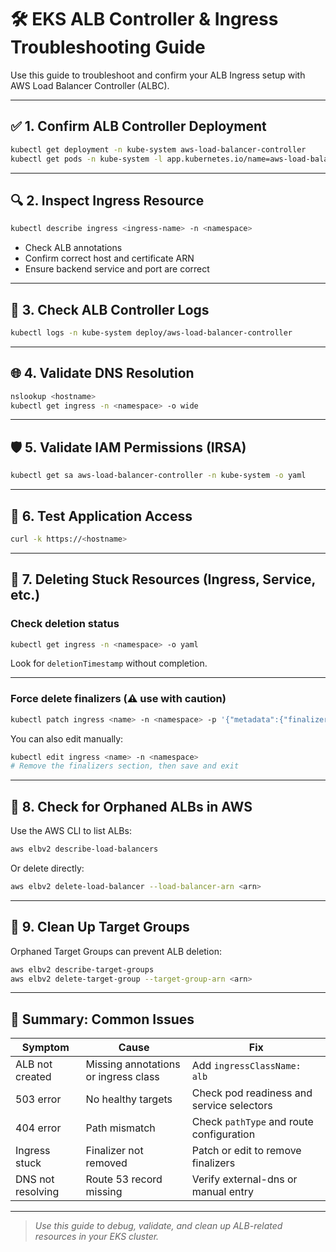 # 🛠️ EKS ALB Controller & Ingress Troubleshooting Guide

Use this guide to troubleshoot and confirm your ALB Ingress setup with AWS Load Balancer Controller (ALBC).

---

## ✅ 1. Confirm ALB Controller Deployment

```bash
kubectl get deployment -n kube-system aws-load-balancer-controller
kubectl get pods -n kube-system -l app.kubernetes.io/name=aws-load-balancer-controller
```

---

## 🔍 2. Inspect Ingress Resource

```bash
kubectl describe ingress <ingress-name> -n <namespace>
```

- Check ALB annotations
- Confirm correct host and certificate ARN
- Ensure backend service and port are correct

---

## 📜 3. Check ALB Controller Logs

```bash
kubectl logs -n kube-system deploy/aws-load-balancer-controller
```

---

## 🌐 4. Validate DNS Resolution

```bash
nslookup <hostname>
kubectl get ingress -n <namespace> -o wide
```

---

## 🛡️ 5. Validate IAM Permissions (IRSA)

```bash
kubectl get sa aws-load-balancer-controller -n kube-system -o yaml
```

---

## 🧪 6. Test Application Access

```bash
curl -k https://<hostname>
```

---

## 🚨 7. Deleting Stuck Resources (Ingress, Service, etc.)

### Check deletion status

```bash
kubectl get ingress -n <namespace> -o yaml
```

Look for `deletionTimestamp` without completion.

---

### Force delete finalizers (⚠️ use with caution)

```bash
kubectl patch ingress <name> -n <namespace> -p '{"metadata":{"finalizers":[]}}' --type=merge
```

You can also edit manually:

```bash
kubectl edit ingress <name> -n <namespace>
# Remove the finalizers section, then save and exit
```

---

## 🧹 8. Check for Orphaned ALBs in AWS

Use the AWS CLI to list ALBs:

```bash
aws elbv2 describe-load-balancers
```

Or delete directly:

```bash
aws elbv2 delete-load-balancer --load-balancer-arn <arn>
```

---

## 🧼 9. Clean Up Target Groups

Orphaned Target Groups can prevent ALB deletion:

```bash
aws elbv2 describe-target-groups
aws elbv2 delete-target-group --target-group-arn <arn>
```

---

## 📌 Summary: Common Issues

| Symptom            | Cause                                   | Fix                                       |
|--------------------|------------------------------------------|-------------------------------------------|
| ALB not created    | Missing annotations or ingress class     | Add `ingressClassName: alb`               |
| 503 error          | No healthy targets                       | Check pod readiness and service selectors |
| 404 error          | Path mismatch                            | Check `pathType` and route configuration  |
| Ingress stuck      | Finalizer not removed                    | Patch or edit to remove finalizers        |
| DNS not resolving  | Route 53 record missing                  | Verify external-dns or manual entry       |

---

> _Use this guide to debug, validate, and clean up ALB-related resources in your EKS cluster._
